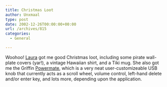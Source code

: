 ```yaml
---
title: Christmas Loot
author: Unxmaal
type: post
date: 2002-12-26T00:00:00+00:00
url: /archives/815
categories:
  - General

---
```

Woohoo! [Laura][1] got me good Christmas loot, including some pirate wall-plate covers (yar!), a vintage Hawaiian shirt, and a Tiki mug. She also got me the Griffin [Powermate][2], which is a very neat user-customizeable USB knob that currently acts as a scroll wheel, volume control, left-hand delete and/or enter key, and lots more, depending upon the application.

 [1]: http://www.mindspring.com/~morgaana/
 [2]: http://griffintechnology.com/products/powermate/index.html